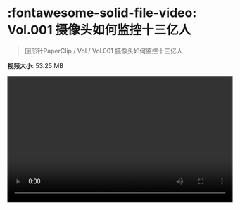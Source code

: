 # :fontawesome-solid-file-video: Vol.001 摄像头如何监控十三亿人

> 回形针PaperClip / Vol / Vol.001 摄像头如何监控十三亿人

**视频大小**: 53.25 MB

<video id="V-72da2e872caedd1d51efd2006181ecdb" width="512" height="288" preload="none" playsinline webkit-playsinline></video>
